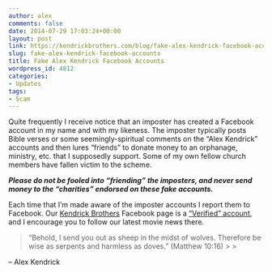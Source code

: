 ```yaml
---
author: alex
comments: false
date: 2014-07-29 17:03:24+00:00
layout: post
link: https://kendrickbrothers.com/blog/fake-alex-kendrick-facebook-accounts/
slug: fake-alex-kendrick-facebook-accounts
title: Fake Alex Kendrick Facebook Accounts
wordpress_id: 4812
categories:
- Updates
tags:
- Scam
---
```


Quite frequently I receive notice that an imposter has created a Facebook account in my name and with my likeness. The imposter typically posts Bible verses or some seemingly-spiritual comments on the “Alex Kendrick” accounts and then lures “friends” to donate money to an orphanage, ministry, etc. that I supposedly support. Some of my own fellow church members have fallen victim to the scheme.

_**Please do not be fooled into “friending” the imposters, and never send money to the “charities” endorsed on these fake accounts.**_

Each time that I’m made aware of the imposter accounts I report them to Facebook. Our [Kendrick Brothers](https://www.facebook.com/kendrickbrothers) Facebook page is a [“Verified” account](https://www.facebook.com/help/196050490547892), and I encourage you to follow our latest movie news there.

<blockquote>“Behold, I send you out as sheep in the midst of wolves. Therefore be wise as serpents and harmless as doves.” (Matthew 10:16)
> 
> </blockquote>

– Alex Kendrick
